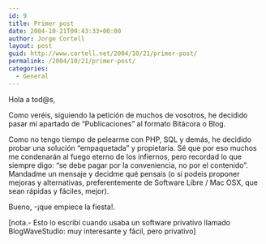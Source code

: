 ```yaml
---
id: 9
title: Primer post
date: 2004-10-21T09:43:33+00:00
author: Jorge Cortell
layout: post
guid: http://www.cortell.net/2004/10/21/primer-post/
permalink: /2004/10/21/primer-post/
categories:
  - General
---
```

Hola a tod@s,
  
Como veréis, siguiendo la petición de muchos de vosotros, he decidido pasar mi apartado de &#8220;Publicaciones&#8221; al formato Bitácora o Blog.
  
Como no tengo tiempo de pelearme con PHP, SQL y demás, he decidido probar una solución &#8220;empaquetada&#8221; y propietaria. Sé que por eso muchos me condenarán al fuego eterno de los infiernos, pero recordad lo que siempre digo: &#8220;se debe pagar por la conveniencia, no por el contenido&#8221;. Mandadme un mensaje y decidme qué pensais (o si podeis proponer mejoras y alternativas, preferentemente de Software Libre / Mac OSX, que sean rápidas y fáciles, mejor).
  
Bueno, -¡que empiece la fiesta!.

[nota.- Esto lo escribí­ cuando usaba un software privativo llamado BlogWaveStudio: muy interesante y fácil, pero privativo]